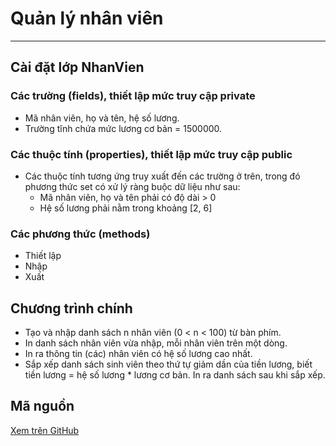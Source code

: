 # Quản lý nhân viên

---

## Cài đặt lớp NhanVien

### Các trường (fields), thiết lập mức truy cập private

- Mã nhân viên, họ và tên, hệ số lương.
- Trường tĩnh chứa mức lương cơ bản = 1500000.

### Các thuộc tính (properties), thiết lập mức truy cập public

- Các thuộc tính tương ứng truy xuất đến các trường ở trên, trong đó phương thức set có xử lý ràng buộc dữ liệu như sau:
    - Mã nhân viên, họ và tên phải có độ dài > 0
    - Hệ số lương phải nằm trong khoảng [2, 6]

### Các phương thức (methods)

- Thiết lập
- Nhập
- Xuất

## Chương trình chính

- Tạo và nhập danh sách n nhân viên (0 < n < 100) từ bàn phím.
- In danh sách nhân viên vừa nhập, mỗi nhân viên trên một dòng.
- In ra thông tin (các) nhân viên có hệ số lương cao nhất. 
- Sắp xếp danh sách sinh viên theo thứ tự giảm dần của tiền lương, biết tiền lương = hệ số lương * lương cơ bản. In ra danh sách sau khi sắp xếp.

## Mã nguồn

[Xem trên GitHub](https://github.com/nd-hung/oop/blob/main/docs/labs/02-classes-and-objects/code/QLNhanVien/Program.cs)